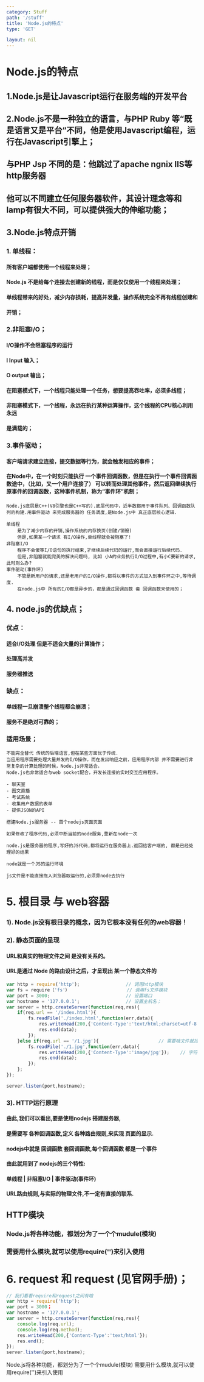 ```yaml
---
category: Stuff
path: '/stuff'
title: 'Node.js的特点'
type: 'GET'

layout: nil
---
```


# Node.js的特点

## 1.Node.js是让Javascript运行在服务端的开发平台

## 2.Node.js不是一种独立的语言，与PHP Ruby 等“既是语言又是平台“不同，他是使用Javascript编程，运行在Javascript引擎上；

## 与PHP Jsp 不同的是：他跳过了apache ngnix IIS等http服务器

## 他可以不同建立任何服务器软件，其设计理念等和lamp有很大不同，可以提供强大的伸缩功能；

## 3.Node.js特点开销

### 1. 单线程：

#### 		所有客户端都使用一个线程来处理；

#### 		Node.js 不是给每个连接去创建新的线程，而是仅仅使用一个线程来处理；

#### 		单线程带来的好处，减少内存损耗，提高并发量，操作系统完全不再有线程创建和

#### 		开销；

### 2.非阻塞I/O；

#### 		I/O操作不会阻塞程序的运行

#### 		I	Input 输入；

#### 		O	output 输出；

#### 		在阻塞模式下，一个线程只能处理一个任务，想要提高吞吐率，必须多线程；

#### 		非阻塞模式下，一个线程，永远在执行某种运算操作，这个线程的CPU核心利用永远

#### 		是满载的；

### 3.事件驱动；

#### 		客户端请求建立连接，提交数据等行为，就会触发相应的事件；

#### 		在Node中，在一个时刻只能执行 一个事件回调函数，但是在执行一个事件回调函数途中，（比如，又一个用户连接了） 可以转而处理其他事件，然后返回继续执行原事件的回调函数，这种事件机制，称为“事件环”机制；

```
Node.js底层是C++(V8引擎也是C++写的).底层代码中，近半数都用于事件队列、回调函数队列的构建.用事件驱动 来完成服务器的 任务调度,是Node.js中 真正底层核心逻辑.
```

```
单线程
    是为了减少内存的开销,操作系统的内存换页(创建/销毁)
    但是,如果某一个请求 有I/O操作,单线程就会被阻塞了!
非阻塞I/O
    程序不会傻等I/O语句的执行结束,才继续后续代码的运行,而会直接运行后续代码.
    但是,非阻塞就能完美的解决问题吗, 比如 小A的业务执行I/O过程中,有小C要新的请求,此时则么办?
事件驱动(事件环)
    不管是新用户的请求,还是老用户的I/O操作,都将以事件的方式加入到事件环之中,等待调度.
    在node.js中 所有的I/O都是异步的，都是通过回调函数 套 回调函数来使用的；
```



## 4. node.js的优缺点；

### 优点：

#### 适合I/O处理 但是不适合大量的计算操作；

#### 处理高并发

#### 服务器推送

### 缺点：

#### 单线程一旦崩溃整个线程都会崩溃；

#### 服务不是绝对可靠的；

### 适用场景；

```
不能完全替代 传统的后端语言,但在某些方面优于传统.
当应用程序需要处理大量并发的I/O操作，而在发出响应之前，应用程序内部 并不需要进行非常复杂的计算处理的时候，Node.js非常适合。
Node.js也非常适合与web socket配合，开发长连接的实时交互应用程序。

- 聊天室
- 图文直播
- 考试系统
- 收集用户数据的表单
- 提供JSON的API
```

```
搭建Node.js服务器 -- 首个nodejs页面页面

如果修改了程序代码,必须中断当前的node服务,重新在node一次

node.js是服务器的程序,写好的JS代码,都将运行在服务器上.返回给客户端的, 都是已经处理好的结果

node就是一个JS的运行环境

js文件是不能直接拖入浏览器取运行的,必须靠node去执行
```

# 5. 根目录 与 web容器

### 1). Node.js没有根目录的概念，因为它根本没有任何的web容器！

### 2). 静态页面的呈现

#### URL和真实的物理文件之间 是没有关系的。

#### URL是通过 Node 的路由设计之后，才呈现出 某一个静态文件的

```js
var http = require('http');					// 调用http模块
var fs = require（'fs'）					   // 调用fs文件模块
var port = 3000;							// 设置端口
var hostname = '127.0.0.1';					// 设置主机名；
var server = http.createServer(function(req,res){
    if(req.url == '/index.html'){
        fs.readFile('./index.html',function(err,data){
            res.writeHead(200,{'Content-Type':'text/html;charset=utf-8'});
            res.end(data);
        });
    }else if(req.url == '/1.jpg'){						// 需要啥文件就找啥文件
        fs.readFile('./1.jpg',function(err,data){
            res.writeHead(200,{'Content-Type':'image/jpg'});	// 字符集类型也要改变
            res.end(data);
        });
    };
});

server.listen(port,hostname);
```

### 3). HTTP运行原理

#### 由此,我们可以看出,要是使用nodejs 搭建服务器,

#### 是需要写 各种回调函数,定义 各种路由规则,来实现 页面的显示.

#### nodejs中就是 回调函数 套回调函数,每个回调函数 都是一个事件

#### 由此就用到了 nodejs的三个特性:

####     单线程 | 非阻塞I/O | 事件驱动(事件环)

####     URL路由规则,与实际的物理文件,不一定有直接的联系. 

## HTTP模块

### Node.js将各种功能，都划分为了一个个mudule(模块)

### 需要用什么模块,就可以使用require('')来引入使用



# 6. request 和 request (见官网手册)；

```js
// 我们看看require和request之间有啥
var http = require('http');
var port = 3000；
var hostname = '127.0.0.1';
var server = http.createServer(function(req,res){
    console.log(req.url);
    console.log(req.method);
    res.writeHead(200,{'Content-Type':'text/html'});
    res.end();
});
server.listen(port,hostname);
```



Node.js将各种功能，都划分为了一个个mudule(模块)
需要用什么模块,就可以使用require('')来引入使用